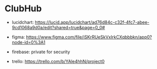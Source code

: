 # ClubHub

- lucidchart: https://lucid.app/lucidchart/ad76d84c-c32f-4fc7-abee-9cd1068a9d0a/edit?shared=true&page=0_0#

- figma: https://www.figma.com/file/iSKrRUeSkVxIrkCXqbbbkn/app0?node-id=0%3A1

- firebase: private for security

- trello: https://trello.com/b/YAle4hhN/project0
